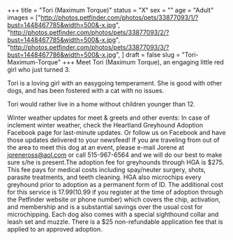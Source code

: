 +++
title = "Tori (Maximum Torque)"
status = "X"
sex = ""
age = "Adult"
images = ["http://photos.petfinder.com/photos/pets/33877093/1/?bust=1448467785&width=500&-x.jpg",
"http://photos.petfinder.com/photos/pets/33877093/2/?bust=1448467785&width=500&-x.jpg",
"http://photos.petfinder.com/photos/pets/33877093/3/?bust=1448467786&width=500&-x.jpg",
]
draft = false
slug = "Tori-Maximum-Torque"
+++
Meet Tori (Maximum Torque), an engaging little red girl who just turned 3.

Tori is a loving girl with an easygoing temperament. She is good with other dogs, and has been fostered with a cat with no issues.

Tori would rather live in a home without children younger than 12.


Winter weather updates for meet & greets and other events: In case of inclement winter weather, check the Heartland Greyhound Adoption Facebook page for last-minute updates. Or follow us on Facebook and have those updates delivered to your newsfeed!
If you are traveling from out of the area to meet this dog at an event, please e-mail Jorene at joreneross@aol.com or call 515-967-6564 and we will do our best to make sure s/he is present.The adoption fee for greyhounds through HGA is $275. This fee pays for medical costs including spay/neuter surgery, shots, parasite treatments, and teeth cleaning. HGA also microchips every greyhound prior to adoption as a permanent form of ID. The additional cost for this service is $17.99 ($10.99 if you register at the time of adoption through the Petfinder website or phone number) which covers the chip, activation, and membership and is a substantial savings over the usual cost for microchipping. Each dog also comes with a special sighthound collar and leash set and muzzle. There is a $25 non-refundable application fee that is applied to an approved adoption.

